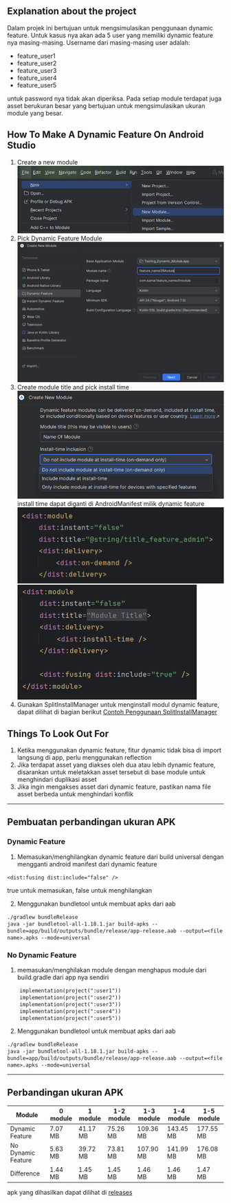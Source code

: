## Explanation about the project

Dalam projek ini bertujuan untuk mengsimulasikan penggunaan dynamic feature. Untuk kasus nya akan ada 5 user yang memiliki dynamic feature nya masing-masing. Username dari masing-masing user adalah:

- feature_user1
- feature_user2
- feature_user3
- feature_user4
- feature_user5

untuk password nya tidak akan diperiksa. Pada setiap module terdapat juga asset berukuran besar yang bertujuan untuk mengsimulasikan ukuran module yang besar.

## How To Make A Dynamic Feature On Android Studio

1. Create a new module
   ![alt text](./md-image/createModule.png)
2. Pick Dynamic Feature Module
   ![alt text](./md-image/createDynamicFeature.png)
3. Create module title and pick install time
   ![alt text](./md-image/dynamicFeatureOptions.png)
   install time dapat diganti di AndroidManifest milik dynamic feature
   ![alt text](./md-image/on-demand-manifest.png)
   ![alt text](./md-image/instant-manifest.png)
4. Gunakan SplitInstallManager untuk menginstall modul dynamic feature, dapat dilihat di bagian berikut
   [Contoh Penggunaan SplitInstallManager](https://github.com/kamalMakarim/testing-dynamic-feature/blob/main/TestingDynamicModule/app/src/main/java/com/kamal/testingdynamicmodule/dynamic_module/DynamicModuleDownloadUtil.kt)

## Things To Look Out For

1. Ketika menggunakan dynamic feature, fitur dynamic tidak bisa di import langsung di app, perlu menggunakan reflection
2. Jika terdapat asset yang diakses oleh dua atau lebih dynamic feature, disarankan untuk meletakkan asset tersebut di base module untuk menghindari duplikasi asset
3. Jika ingin mengakses asset dari dynamic feature, pastikan nama file asset berbeda untuk menghindari konflik

---

## Pembuatan perbandingan ukuran APK

### Dynamic Feature

1. Memasukan/menghilangkan dynamic feature dari build universal dengan mengganti android manifest dari dynamic feature

```
<dist:fusing dist:include="false" />
```

true untuk memasukan, false untuk menghilangkan

2. Menggunakan bundletool untuk membuat apks dari aab

```
./gradlew bundleRelease
java -jar bundletool-all-1.18.1.jar build-apks --bundle=app/build/outputs/bundle/release/app-release.aab --output=<file name>.apks --mode=universal
```

### No Dynamic Feature

1. memasukan/menghilakan module dengan menghapus module dari build.gradle dari app nya sendiri

```
    implementation(project(":user1"))
    implementation(project(":user2"))
    implementation(project(":user3"))
    implementation(project(":user4"))
    implementation(project(":user5"))
```

2. Menggunakan bundletool untuk membuat apks dari aab

```
./gradlew bundleRelease
java -jar bundletool-all-1.18.1.jar build-apks --bundle=app/build/outputs/bundle/release/app-release.aab --output=<file name>.apks --mode=universal
```

---

## Perbandingan ukuran APK

| Module             | 0 module | 1 module | 1-2 module | 1-3 module | 1-4 module | 1-5 module |
| ------------------ | -------- | -------- | ---------- | ---------- | ---------- | ---------- |
| Dynamic Feature    | 7.07 MB  | 41.17 MB | 75.26 MB   | 109.36 MB  | 143.45 MB  | 177.55 MB  |
| No Dynamic Feature | 5.63 MB  | 39.72 MB | 73.81 MB   | 107.90 MB  | 141.99 MB  | 176.08 MB  |
| Difference         | 1.44 MB  | 1.45 MB  | 1.45 MB    | 1.46 MB    | 1.46 MB    | 1.47 MB    |

apk yang dihasilkan dapat dilihat di [releases](https://drive.google.com/drive/folders/113oJK7SlN4p1fVnZPW1TXPq6EEAMdrds?usp=sharing)
